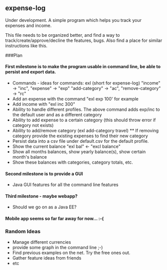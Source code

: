 ## expense-log
Under development.
A simple program which helps you track your expenses and income.

This file needs to be organized better, and find a way to track/create/approve/decline the features, bugs. Also find a place for similar instructions like this.

###Plan
#### First milestone is to make the program usable in command line, be able to persist and export data.

* Commands - ideas for commands: exl (short for expense-log) "income" -> "inc", "expense" -> "exp" "add-category" -> "ac", "remove-category" -> "rc"
* Add an expense with the command "exl exp 100' for example 
* Add income with "exl inc 300"
* Ability to handle different profiles. The above command adds exp/inc to the default user and as a different category
* Ability to add expense to a certain category (this should throw error if category not exists)
* Ability to add/remove category (exl add-category travel)
** If removing category provide the existing expenses to find their new category
* Persist data into a csv file under default.csv for the default profile.
* Show the current balance "exl bal" <- "excl balance"
* Show all months balances, show yearly balance(s), show certain month's balance
* Show these balances with categories, category totals, etc.

#### Second milestone is to provide a GUI
* Java GUI features for all the command line features

#### Third milestone - maybe webapp?
* Should we go on as a Java EE?

#### Mobile app seems so far far away for now... :-(

### Random Ideas

* Manage different currencies
* provide some graph in the command line ;-)
* Find previous examples on the net. Try the free ones out.
* Gather feature ideas from friends
* etc

